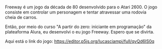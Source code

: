 Freeway é um jogo da década de 80 desenvolvido para o Atari 2600. O jogo consiste em controlar um personagem e tentar atravessar uma rodovia cheia de carros. 

Então, por meio do curso "A partir do zero: iniciante em programação" da plateaforma Alura, eu desenvolvi o eu jogo Freeway. Espero que se divirta. 

Aqui está o link do jogo: https://editor.p5js.org/lucasciampi/full/qvQd6IS0q